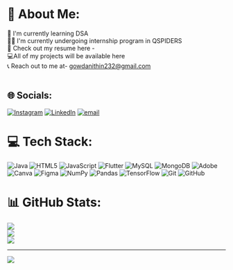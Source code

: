 # 💫 About Me:
🌱 I'm currently learning DSA<br>👩‍💻 I'm currently undergoing internship program in QSPIDERS<br>📃 Check out my resume here -<br>💻All of my projects will be available here<br>📞 Reach out to me at- gowdanithin232@gmail.com <br><br>


## 🌐 Socials:
[![Instagram](https://img.shields.io/badge/Instagram-%23E4405F.svg?logo=Instagram&logoColor=white)](https://instagram.com/nithingowda__15) [![LinkedIn](https://img.shields.io/badge/LinkedIn-%230077B5.svg?logo=linkedin&logoColor=white)](https://linkedin.com/in/nithin-gowda100) [![email](https://img.shields.io/badge/Email-D14836?logo=gmail&logoColor=white)](mailto:gowdanithin232@gmail.com) 

# 💻 Tech Stack:
![Java](https://img.shields.io/badge/java-%23ED8B00.svg?style=for-the-badge&logo=openjdk&logoColor=white) ![HTML5](https://img.shields.io/badge/html5-%23E34F26.svg?style=for-the-badge&logo=html5&logoColor=white) ![JavaScript](https://img.shields.io/badge/javascript-%23323330.svg?style=for-the-badge&logo=javascript&logoColor=%23F7DF1E) ![Flutter](https://img.shields.io/badge/Flutter-%2302569B.svg?style=for-the-badge&logo=Flutter&logoColor=white) ![MySQL](https://img.shields.io/badge/mysql-4479A1.svg?style=for-the-badge&logo=mysql&logoColor=white) ![MongoDB](https://img.shields.io/badge/MongoDB-%234ea94b.svg?style=for-the-badge&logo=mongodb&logoColor=white) ![Adobe](https://img.shields.io/badge/adobe-%23FF0000.svg?style=for-the-badge&logo=adobe&logoColor=white) ![Canva](https://img.shields.io/badge/Canva-%2300C4CC.svg?style=for-the-badge&logo=Canva&logoColor=white) ![Figma](https://img.shields.io/badge/figma-%23F24E1E.svg?style=for-the-badge&logo=figma&logoColor=white) ![NumPy](https://img.shields.io/badge/numpy-%23013243.svg?style=for-the-badge&logo=numpy&logoColor=white) ![Pandas](https://img.shields.io/badge/pandas-%23150458.svg?style=for-the-badge&logo=pandas&logoColor=white) ![TensorFlow](https://img.shields.io/badge/TensorFlow-%23FF6F00.svg?style=for-the-badge&logo=TensorFlow&logoColor=white) ![Git](https://img.shields.io/badge/git-%23F05033.svg?style=for-the-badge&logo=git&logoColor=white) ![GitHub](https://img.shields.io/badge/github-%23121011.svg?style=for-the-badge&logo=github&logoColor=white)
# 📊 GitHub Stats:
![](https://github-readme-stats.vercel.app/api?username=nithingowda15152&theme=dark&hide_border=false&include_all_commits=true&count_private=true)<br/>
![](https://nirzak-streak-stats.vercel.app/?user=nithingowda15152&theme=dark&hide_border=false)<br/>
![](https://github-readme-stats.vercel.app/api/top-langs/?username=nithingowda15152&theme=dark&hide_border=false&include_all_commits=true&count_private=true&layout=compact)

---
[![](https://visitcount.itsvg.in/api?id=nithingowda15152&icon=0&color=0)](https://visitcount.itsvg.in)

<!-- Proudly created with GPRM ( https://gprm.itsvg.in ) -->
